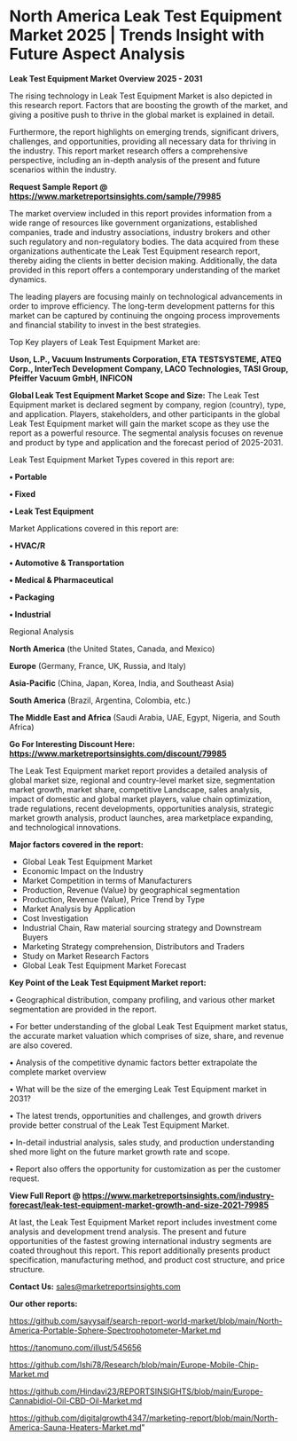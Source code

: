 # North America Leak Test Equipment Market 2025 | Trends Insight with Future Aspect Analysis

<Strong> Leak Test Equipment Market Overview 2025 - 2031</strong>

The rising technology in Leak Test Equipment Market is also depicted in this research report. Factors that are boosting the growth of the market, and giving a positive push to thrive in the global market is explained in detail.

Furthermore, the report highlights on emerging trends, significant drivers, challenges, and opportunities, providing all necessary data for thriving in the industry. This report market research offers a comprehensive perspective, including an in-depth analysis of the present and future scenarios within the industry.

<strong>Request Sample Report @ <a href=https://www.marketreportsinsights.com/sample/79985>https://www.marketreportsinsights.com/sample/79985</a></strong>

The market overview included in this report provides information from a wide range of resources like government organizations, established companies, trade and industry associations, industry brokers and other such regulatory and non-regulatory bodies. The data acquired from these organizations authenticate the Leak Test Equipment research report, thereby aiding the clients in better decision making. Additionally, the data provided in this report offers a contemporary understanding of the market dynamics.

The leading players are focusing mainly on technological advancements in order to improve efficiency. The long-term development patterns for this market can be captured by continuing the ongoing process improvements and financial stability to invest in the best strategies.

Top Key players of Leak Test Equipment Market are:

<strong>Uson, L.P., Vacuum Instruments Corporation, ETA TESTSYSTEME, ATEQ Corp., InterTech Development Company, LACO Technologies, TASI Group, Pfeiffer Vacuum GmbH, INFICON</strong>

<strong><b>Global Leak Test Equipment Market Scope and Size:</b></strong>
The Leak Test Equipment market is declared segment by company, region (country), type, and application. Players, stakeholders, and other participants in the global Leak Test Equipment market will gain the market scope as they use the report as a powerful resource. The segmental analysis focuses on revenue and product by type and application and the forecast period of 2025-2031.

Leak Test Equipment Market Types covered in this report are:

<strong>• Portable

• Fixed

• Leak Test Equipment</strong>

Market Applications covered in this report are:

<strong>• HVAC/R

• Automotive & Transportation

• Medical & Pharmaceutical

• Packaging

• Industrial</strong> 

Regional Analysis

<strong>North America</strong> (the United States, Canada, and Mexico)

<strong>Europe</strong> (Germany, France, UK, Russia, and Italy)

<strong>Asia-Pacific</strong> (China, Japan, Korea, India, and Southeast Asia)

<strong>South America</strong> (Brazil, Argentina, Colombia, etc.)

<strong>The Middle East and Africa</strong> (Saudi Arabia, UAE, Egypt, Nigeria, and South Africa)

<strong>Go For Interesting Discount Here: <a href=https://www.marketreportsinsights.com/discount/79985>https://www.marketreportsinsights.com/discount/79985</a></strong>

The Leak Test Equipment market report provides a detailed analysis of global market size, regional and country-level market size, segmentation market growth, market share, competitive Landscape, sales analysis, impact of domestic and global market players, value chain optimization, trade regulations, recent developments, opportunities analysis, strategic market growth analysis, product launches, area marketplace expanding, and technological innovations.

<strong><b>Major factors covered in the report:</b></strong>
<ul>
  <li>Global Leak Test Equipment Market </li>
  <li>Economic Impact on the Industry</li>
  <li>Market Competition in terms of Manufacturers</li>
  <li>Production, Revenue (Value) by geographical segmentation</li>
  <li>Production, Revenue (Value), Price Trend by Type</li>
  <li>Market Analysis by Application</li>
  <li>Cost Investigation</li>
  <li>Industrial Chain, Raw material sourcing strategy and Downstream Buyers</li>
  <li>Marketing Strategy comprehension, Distributors and Traders</li>
  <li>Study on Market Research Factors</li>
  <li>Global Leak Test Equipment Market Forecast</li>
</ul>

<strong><b>Key Point of the Leak Test Equipment Market report:</b></strong>

• Geographical distribution, company profiling, and various other market segmentation are provided in the report.

• For better understanding of the global Leak Test Equipment market status, the accurate market valuation which comprises of size, share, and revenue are also covered.

• Analysis of the competitive dynamic factors better extrapolate the complete market overview

• What will be the size of the emerging Leak Test Equipment market in 2031?

• The latest trends, opportunities and challenges, and growth drivers provide better construal of the Leak Test Equipment Market.

• In-detail industrial analysis, sales study, and production understanding shed more light on the future market growth rate and scope.

• Report also offers the opportunity for customization as per the customer request.

<strong><b>View Full Report @ <a href=https://www.marketreportsinsights.com/industry-forecast/leak-test-equipment-market-growth-and-size-2021-79985>https://www.marketreportsinsights.com/industry-forecast/leak-test-equipment-market-growth-and-size-2021-79985</a></b></strong>


At last, the Leak Test Equipment Market report includes investment come analysis and development trend analysis. The present and future opportunities of the fastest growing international industry segments are coated throughout this report. This report additionally presents product specification, manufacturing method, and product cost structure, and price structure.

<strong>Contact Us:</strong>
sales@marketreportsinsights.com

<strong>Our other reports:</strong>

<a href=https://github.com/sayysaif/search-report-world-market/blob/main/North-America-Portable-Sphere-Spectrophotometer-Market.md>https://github.com/sayysaif/search-report-world-market/blob/main/North-America-Portable-Sphere-Spectrophotometer-Market.md</a>

<a href=https://tanomuno.com/illust/545656>https://tanomuno.com/illust/545656</a>

<a href=https://github.com/Ishi78/Research/blob/main/Europe-Mobile-Chip-Market.md>https://github.com/Ishi78/Research/blob/main/Europe-Mobile-Chip-Market.md</a>

<a href=https://github.com/Hindavi23/REPORTSINSIGHTS/blob/main/Europe-Cannabidiol-Oil-CBD-Oil-Market.md>https://github.com/Hindavi23/REPORTSINSIGHTS/blob/main/Europe-Cannabidiol-Oil-CBD-Oil-Market.md</a>

<a href=https://github.com/digitalgrowth4347/marketing-report/blob/main/North-America-Sauna-Heaters-Market.md>https://github.com/digitalgrowth4347/marketing-report/blob/main/North-America-Sauna-Heaters-Market.md</a>"
